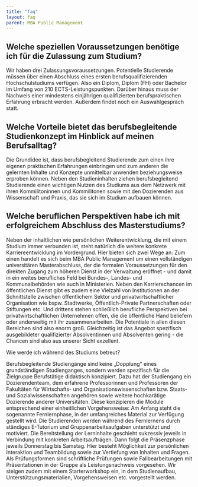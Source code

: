 ```yaml
---
title: "faq"
layout: faq
parent: MBA Public Management
---
```



## Welche speziellen Voraussetzungen benötige ich für die Zulassung zum Studium? 
 
Wir haben drei Zulassungsvoraussetzungen. Potentielle Studierende müssen über einen Abschluss eines ersten berufsqualifizierenden Hochschulstudiums verfügen. Also ein Diplom, Diplom (FH) oder Bachelor im Umfang von 210 ECTS-Leistungspunkten. Darüber hinaus muss der Nachweis einer mindestens einjährigen qualifizierten berufspraktischen Erfahrung erbracht werden. Außerdem findet noch ein Auswahlgespräch statt.

## Welche Vorteile bietet das berufsbegleitende Studienkonzept im Hinblick auf meinen Berufsalltag? 

Die Grundidee ist, dass berufsbegleitend Studierende zum einen ihre eigenen praktischen Erfahrungen einbringen und zum anderen die gelernten Inhalte und Konzepte unmittelbar anwenden beziehungsweise erproben können. Neben den Studieninhalten ziehen berufsbegleitend Studierende einen wichtigen Nutzen des Studiums aus dem Netzwerk mit ihren Kommilitoninnen und Kommilitonen sowie mit den Dozierenden aus Wissenschaft und Praxis, das sie sich im Studium aufbauen können.

## Welche beruflichen Perspektiven habe ich mit erfolgreichem Abschluss des Masterstudiums? 

Neben der inhaltlichen wie persönlichen Weiterentwicklung, die mit einem Studium immer verbunden ist, steht natürlich die weitere konkrete Karriereentwicklung im Vordergrund. Hier bieten sich zwei Wege an: Zum einen handelt es sich beim MBA Public Management um einen vollständigen universitären Masterabschluss, der die formalen Voraussetzungen für den direkten Zugang zum höheren Dienst in der Verwaltung eröffnet - und damit in ein weites berufliches Feld bei Bundes-, Landes- und Kommunalbehörden wie auch in Ministerien. Neben den Karrierechancen im öffentlichen Dienst gibt es zudem eine Vielzahl von Institutionen an der Schnittstelle zwischen öffentlichem Sektor und privatwirtschaftlicher Organisation wie bspw. Stadtwerke, Öffentlich-Private Partnerschaften oder Stiftungen etc. Und drittens stehen schließlich berufliche Perspektiven bei privatwirtschaftlichen Unternehmen offen, die die öffentliche Hand beliefern oder anderweitig mit ihr zusammenarbeiten. Die Potentiale in allen diesen Bereichen sind also enorm groß. Gleichzeitig ist das Angebot spezifisch ausgebildeter qualifizierter Absolventinnen und Absolventen gering - die Chancen sind also aus unserer Sicht exzellent.

Wie werde ich während des Studiums betreut? 

Berufsbegleitende Studiengänge sind keine „Dopplung" eines grundständigen Studienganges, sondern werden spezifisch für die Zielgruppe Berufstätige didaktisch konzipiert. Dazu hat der Studiengang ein Dozierendenteam, dem erfahrene Professorinnen und Professoren der Fakultäten für Wirtschafts- und Organisationswissenschaften bzw. Staats- und Sozialwissenschaften angehören sowie weitere hochkarätige Dozierende anderer Universitäten. Diese konzipieren die Module entsprechend einer einheitlichen Vorgehensweise: Am Anfang steht die sogenannte Fernlernphase, in der umfangreiches Material zur Verfügung gestellt wird. Die Studierenden werden während des Fernlernens durch ständiges E-Tutorium und Gruppenarbeitsaufgaben unterstützt und motiviert. Die Bereitstellung der Lerninhalte geschieht sukzessiv jeweils in Verbindung mit konkreten Arbeitsaufträgen. Dann folgt die Präsenzphase jeweils Donnerstag bis Samstag. Hier besteht Möglichkeit zur persönlichen Interaktion und Teambildung sowie zur Vertiefung von Inhalten und Fragen. Als Prüfungsformen sind schriftliche Prüfungen sowie Fallbearbeitungen mit Präsentationen in der Gruppe als Leistungsnachweis vorgesehen. Wir steigen zudem mit einem Starterworkshop ein, in dem Studienaufbau, Unterstützungsmaterialien, Vorgehensweisen etc. vorgestellt werden.
